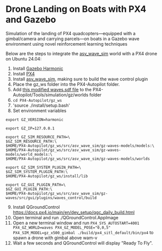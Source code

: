 # Drone Landing on Boats with PX4 and Gazebo
Simulation of the landing of PX4 quadcopters—equipped with a gimbal/camera and carrying parcels—on boats in a Gazebo wave environment using novel reinforcement learning techniques

Below are the steps to integrate the [asv_wave_sim](https://github.com/srmainwaring/asv_wave_sim) world with a PX4 drone on Ubuntu 24.04:

1. Install [Gazebo Harmonic](https://gazebosim.org/docs/harmonic/install_ubuntu/)
2. Install [PX4](https://docs.px4.io/main/en/dev_setup/dev_env_linux_ubuntu.html ) 
3. Install [asv_wave_sim](https://github.com/srmainwaring/asv_wave_sim), making sure to build the wave control plugin
4. Place the gz_ws folder into the PX4-Autopilot folder.
5. Add [this modified waves.sdf file](https://pastebin.com/ududh4dR) to the PX4-Autopilot/Tools/simulation/gz/worlds folder
6. `cd PX4-Autopilot/gz_ws`
7. 'source ./install/setup.bash'
8. Set environment variables
   
```
export GZ_VERSION=harmonic

export GZ_IP=127.0.0.1

export GZ_SIM_RESOURCE_PATH=\
$GZ_SIM_RESOURCE_PATH:\
$HOME/PX4-Autopilot/gz_ws/src/asv_wave_sim/gz-waves-models/models:\
$HOME/PX4-Autopilot/gz_ws/src/asv_wave_sim/gz-waves-models/world_models:\
$HOME/PX4-Autopilot/gz_ws/src/asv_wave_sim/gz-waves-models/worlds

export GZ_SIM_SYSTEM_PLUGIN_PATH=\
$GZ_SIM_SYSTEM_PLUGIN_PATH:\
$HOME/PX4-Autopilot/gz_ws/install/lib

export GZ_GUI_PLUGIN_PATH=\
$GZ_GUI_PLUGIN_PATH:\
$HOME/PX4-Autopilot/gz_ws/src/asv_wave_sim/gz-waves/src/gui/plugins/waves_control/build
```

9. Install QGroundControl https://docs.px4.io/main/en/dev_setup/qgc_daily_build.html 
10. Open terminal and run ./QGroundControl.AppImage 
11. Open a new terminal window and run `PX4_SYS_AUTOSTART=4001 PX4_GZ_WORLD=waves PX4_GZ_MODEL_POSE="0,0,5" PX4_SIM_MODEL=gz_x500_gimbal ./build/px4_sitl_default/bin/px4` to spawn a drone with gimbal above wam-v
12. Wait a few seconds and QGroundControl will display "Ready To Fly". 
